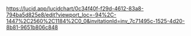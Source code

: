 https://lucid.app/lucidchart/0c34f40f-f29d-4612-83a8-794ba5d825e8/edit?viewport_loc=-94%2C-1447%2C2560%2C1184%2C0_0&invitationId=inv_7c71495c-1525-4d20-8b81-9651b806c848

